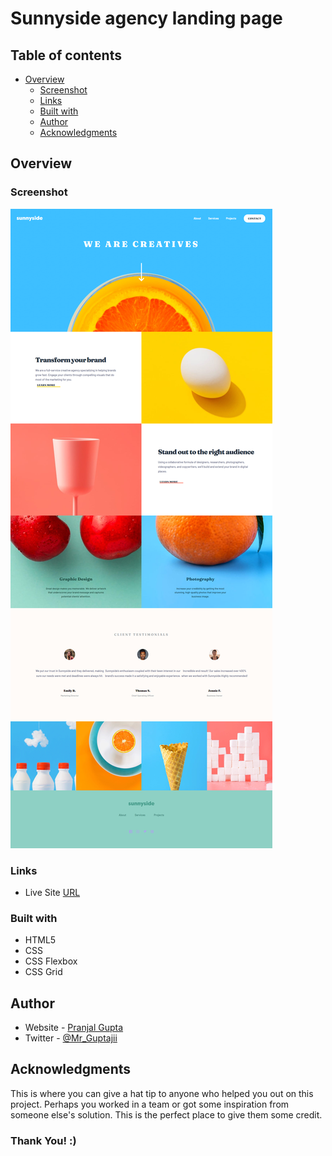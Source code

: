 # Sunnyside agency landing page

## Table of contents

- [Overview](#overview)
  - [Screenshot](#screenshot)
  - [Links](#links)
  - [Built with](#built-with)
  - [Author](#author)
  - [Acknowledgments](#acknowledgments)

## Overview

### Screenshot

![](./screenshot.png)

### Links

- Live Site [URL](https://pranjal36.github.io/Sunny-Side/)


### Built with

- HTML5
- CSS
- CSS Flexbox
- CSS Grid


## Author

- Website - [Pranjal Gupta](https://pranjal36.github.io/Mr.Guptaji/)
- Twitter - [@Mr_Guptajii](https://twitter.com/Mr_Guptajii)


## Acknowledgments

This is where you can give a hat tip to anyone who helped you out on this project. Perhaps you worked in a team or got some inspiration from someone else's solution. This is the perfect place to give them some credit.

### Thank You! :)
